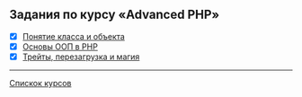 ## Задания по курсу «Advanced PHP»

- [x] [Понятие класса и объекта](https://github.com/TomSG03/a-php-class)
- [x] [Основы ООП в PHP](https://github.com/TomSG03/a-php-oop)
- [x] [Трейты, перезагрузка и магия](https://github.com/TomSG03/a-php-traid)

---
[Спискок курсов](https://github.com/TomSG03/Training-in-Netology)
